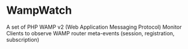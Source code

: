 # WampWatch
A set of PHP WAMP v2 (Web Application Messaging Protocol) Monitor Clients to observe WAMP router meta-events (session, registration, subscription) 
